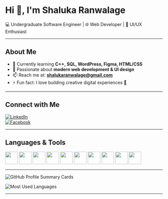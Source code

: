 # Hi 👋, I'm Shaluka Ranwalage  
💻 Undergraduate Software Engineer | 🌐 Web Developer | 🎨 UI/UX Enthusiast  

---

## About Me  
- 🔭 Currently learning **C++, SQL, WordPress, Figma, HTML/CSS**  
- 🌱 Passionate about **modern web development & UI design**  
- 📫 Reach me at: **shalukaranwalage@gmail.com**  
- ⚡ Fun fact: I love building creative digital experiences 🚀  

---

## Connect with Me  
[![LinkedIn](https://img.shields.io/badge/LinkedIn-blue?style=for-the-badge&logo=linkedin)](https://linkedin.com/in/your-link)  
[![Facebook](https://img.shields.io/badge/Facebook-1877F2?style=for-the-badge&logo=facebook&logoColor=white)](https://facebook.com/your-link)

---

## Languages & Tools  
<p>
<img src="https://cdn.jsdelivr.net/gh/devicons/devicon/icons/html5/html5-original.svg" width="40"/>
<img src="https://cdn.jsdelivr.net/gh/devicons/devicon/icons/css3/css3-original.svg" width="40"/>
<img src="https://cdn.jsdelivr.net/gh/devicons/devicon/icons/javascript/javascript-original.svg" width="40"/>
<img src="https://cdn.jsdelivr.net/gh/devicons/devicon/icons/wordpress/wordpress-plain.svg" width="40"/>
<img src="https://cdn.jsdelivr.net/gh/devicons/devicon/icons/figma/figma-original.svg" width="40"/>
<img src="https://cdn.jsdelivr.net/gh/devicons/devicon/icons/cplusplus/cplusplus-original.svg" width="40"/>
<img src="https://cdn.jsdelivr.net/gh/devicons/devicon/icons/android/android-original.svg" width="40"/>
<img src="https://cdn.jsdelivr.net/gh/devicons/devicon/icons/php/php-original.svg" width="40"/>
<img src="https://cdn.jsdelivr.net/gh/devicons/devicon/icons/react/react-original.svg" width="40"/>
<img src="https://cdn.jsdelivr.net/gh/devicons/devicon/icons/mysql/mysql-original.svg" width="40"/>
</p>


---

![GitHub Profile Summary Cards](https://github-profile-summary-cards.vercel.app/api/cards/stats?username=shaluka-ranwalage&theme=tokyonight)

![Most Used Languages](https://github-profile-summary-cards.vercel.app/api/cards/most-commit-language?username=shaluka-ranwalage&theme=tokyonight)


---
